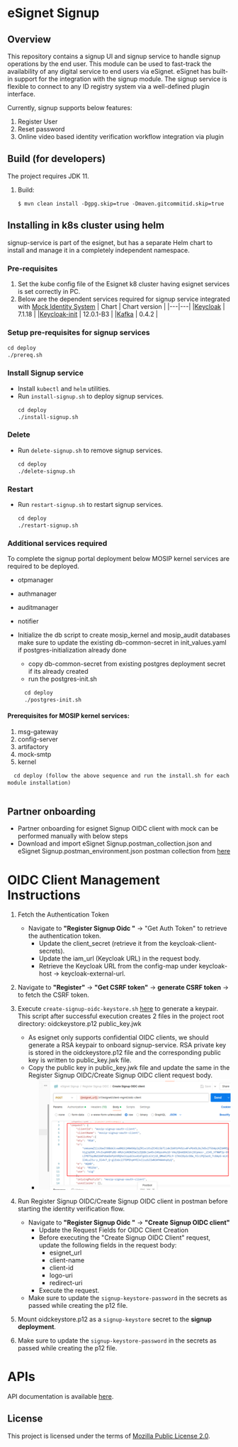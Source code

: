 # eSignet Signup

## Overview

This repository contains a signup UI and signup service to handle signup operations by the end user. This module can be
used to fast-track the availability of any digital service to end users via eSignet. eSignet has built-in support for the
integration with the signup module. The signup service is flexible to connect to any ID registry system via a well-defined plugin interface.

Currently, signup supports below features:
1. Register User
2. Reset password
3. Online video based identity verification workflow integration via plugin

## Build (for developers)
The project requires JDK 11.
1. Build:
    ```
    $ mvn clean install -Dgpg.skip=true -Dmaven.gitcommitid.skip=true
    ```

## Installing in k8s cluster using helm

signup-service is part of the esignet, but has a separate Helm chart to install and manage it in a completely independent namespace.

### Pre-requisites
1. Set the kube config file of the Esignet k8 cluster having esignet services is set correctly in PC.
1. Below are the dependent services required for signup service integrated with [Mock Identity System](https://github.com/mosip/esignet-mock-services/tree/master/mock-identity-system)
   | Chart | Chart version |
   |---|---|
   |[Keycloak](https://github.com/mosip/mosip-infra/tree/v1.2.0.1-B3/deployment/v3/external/iam) | 7.1.18 |
   |[Keycloak-init](https://github.com/mosip/mosip-infra/tree/v1.2.0.1-B3/deployment/v3/external/iam) | 12.0.1-B3 |
   |[Kafka](https://github.com/mosip/mosip-infra/tree/v1.2.0.1-B3/deployment/v3/external/kafka) | 0.4.2 |

### Setup pre-requisites for signup services
```
cd deploy
./prereq.sh
```
### Install Signup service
* Install `kubectl` and `helm` utilities.
* Run `install-signup.sh` to deploy signup services.
  ```
  cd deploy
  ./install-signup.sh
  ```
### Delete
* Run `delete-signup.sh` to remove signup services.
  ```
  cd deploy
  ./delete-signup.sh
  ```
### Restart
* Run `restart-signup.sh` to restart signup services.
  ```
  cd deploy
  ./restart-signup.sh
  ```
### Additional services required
To complete the signup portal deployment below MOSIP kernel services are required to be deployed.
* otpmanager
* authmanager
* auditmanager
* notifier

* Initialize the db script to create mosip_kernel and mosip_audit databases make sure to update the existing db-common-secret in init_values.yaml if postgres-initialization already done
  * copy db-common-secret from existing postgres deployment secret if its already created
  * run the postgres-init.sh
  ```
    cd deploy
    ./postgres-init.sh
  ```
#### Prerequisites for MOSIP kernel services:
1. msg-gateway
2. config-server
3. artifactory
4. mock-smtp
5. kernel
```
  cd deploy (follow the above sequence and run the install.sh for each module installation)
  
```  
## Partner onboarding
* Partner onboarding for esignet Signup OIDC client with mock can be performed manually with below steps
* Download and import eSignet Signup.postman_collection.json and eSignet Signup.postman_environment.json postman collection from [here](./postman-collection)

# OIDC Client Management Instructions
1. Fetch the Authentication Token
   * Navigate to **"Register Signup Oidc "** → "Get Auth Token" to retrieve the authentication token.
     * Update the client_secret (retrieve it from the keycloak-client-secrets).
     * Update the iam_url (Keycloak URL) in the request body.
     * Retrieve the Keycloak URL from the config-map under keycloak-host → keycloak-external-url.

2. Navigate to **"Register"** → **"Get CSRF token"** →  **generate CSRF token** → to fetch the CSRF token.

3. Execute `create-signup-oidc-keystore.sh` [here](./docs/create-signup-oidc-keystore.sh) to generate a keypair. This script after successful execution creates 2 files in the project root directory:
    oidckeystore.p12
    public_key.jwk

    * As esignet only supports confidential OIDC clients, we should generate a RSA keypair to onboard signup-service. RSA private key is stored in the oidckeystore.p12 file and the corresponding public key is written to public_key.jwk file.
    * Copy the public key in public_key.jwk file and update the same in the Register Signup OIDC/Create Signup OIDC client request body.
      * ![postman-image.png](./postman-collection/public-key.png)

4. Run Register Signup OIDC/Create Signup OIDC client in postman before starting the identity verification flow.
   * Navigate to **"Register Signup Oidc "** -> **"Create Signup OIDC client"**
     * Update the Request Fields for OIDC Client Creation
     * Before executing the "Create Signup OIDC Client" request, update the following fields in the request body:
         * esignet_url
         * client-name
         * client-id
         * logo-uri
         * redirect-uri
     * Execute the request.
    *  Make sure to update the `signup-keystore-password` in the secrets as passed while creating the p12 file.

5. Mount oidckeystore.p12 as a `signup-keystore` secret to the **signup deployment**.

6. Make sure to update the `signup-keystore-password` in the secrets as passed while creating the p12 file.

# APIs
API documentation is available [here](docs/esignet-signup-openapi.yaml).

## License
This project is licensed under the terms of [Mozilla Public License 2.0](LICENSE).
